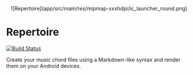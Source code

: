 <p align="center">
    ![Repertoire](app/src/main/res/mipmap-xxxhdpi/ic_launcher_round.png)
</p>

# Repertoire

[![Build Status](https://github.com/klalumiere/Repertoire/workflows/Continuous%20Integration/badge.svg?branch=master)](https://github.com/klalumiere/Repertoire/actions)

Create your music chord files using a Markdown-like syntax and render them on your Android devices.
